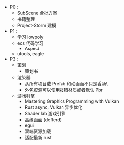 - P0 : 
	- SubScene 合批方案
	- 书籍整理
	- Project-Storm 建模
- P1 : 
	- 学习 lowpoly
	- ecs 代码学习
		- Aspect
	- utools, eagle
- P3 : 
	- 策划
		- 策划书
	- 渲染器
		- 从所有项目载 Prefab 和动画而不只是香肠\
		- 外包资源可以使用报错材质或者默认 Pbr
	- 游戏引擎
		- Mastering Graphics Programming with Vulkan
		- Rust async, Vulkan 异步优化
		- Shader lab 游戏引擎
		- 高级画面 (defferd)
		- egui
		- 双端资源加载
		- 适配最新 rust
